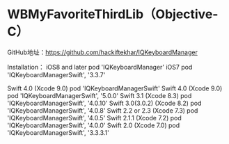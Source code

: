 # WBMyFavoriteThirdLib（Objective-C）
GitHub地址：https://github.com/hackiftekhar/IQKeyboardManager

Installation：
iOS8 and later pod 'IQKeyboardManager'
iOS7 pod 'IQKeyboardManagerSwift', '3.3.7'

Swift 4.0 (Xcode 9.0)
pod 'IQKeyboardManagerSwift'
Swift 4.0 (Xcode 9.0) pod 'IQKeyboardManagerSwift', '5.0.0'
Swift 3.1 (Xcode 8.3) pod 'IQKeyboardManagerSwift', '4.0.10'
Swift 3.0(3.0.2) (Xcode 8.2) pod 'IQKeyboardManagerSwift', '4.0.8'
Swift 2.2 or 2.3 (Xcode 7.3) pod 'IQKeyboardManagerSwift', '4.0.5'
Swift 2.1.1 (Xcode 7.2) pod 'IQKeyboardManagerSwift', '4.0.0'
Swift 2.0 (Xcode 7.0) pod 'IQKeyboardManagerSwift', '3.3.3.1'
